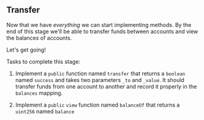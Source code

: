 ## Transfer

Now that we have *everything* we can start implementing methods. By the end of this stage we'll be able to transfer funds between accounts and view the balances of accounts.

Let's get going!

Tasks to complete this stage:

1. Implement a `public` function named `transfer` that returns a `boolean` named `success` and takes two parameters `_to` and `_value`. It should transfer funds from one account to another and record it properly in the `balances` mapping.

2. Implement a `public` `view` function named `balanceOf` that returns a `uint256` named `balance`